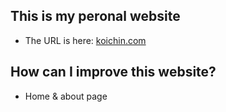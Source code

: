 ## This is my peronal website
- The URL is here: [koichin.com](https://koichin.com)

## How can I improve this website?
- Home & about page